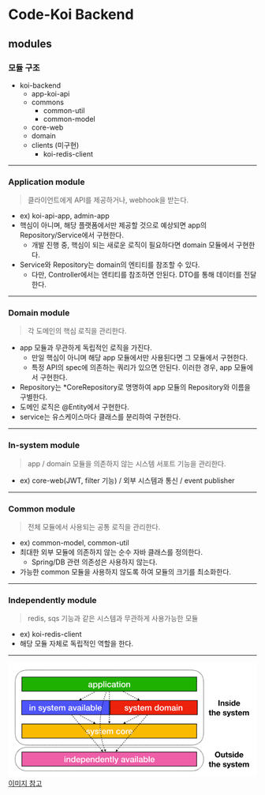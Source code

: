 # Code-Koi Backend

## modules

### 모듈 구조
* koi-backend
  * app-koi-api
  * commons
    * common-util
    * common-model
  * core-web
  * domain
  * clients (미구현)
    * koi-redis-client

---
### Application module
> 클라이언트에게 API를 제공하거나, webhook을 받는다.
* ex) koi-api-app, admin-app
* 핵심이 아니며, 해당 플랫폼에서만 제공할 것으로 예상되면 app의 Repository/Service에서 구현한다.
    * 개발 진행 중, 핵심이 되는 새로운 로직이 필요하다면 domain 모듈에서 구현한다.
* Service와 Repository는 domain의 엔티티를 참조할 수 있다.
    * 다만, Controller에서는 엔티티를 참조하면 안된다. DTO를 통해 데이터를 전달한다.

---
### Domain module
> 각 도메인의 핵심 로직을 관리한다.
* app 모듈과 무관하게 독립적인 로직을 가진다.
  * 만일 핵심이 아니며 해당 app 모듈에서만 사용된다면 그 모듈에서 구현한다.
  * 특정 API의 spec에 의존하는 쿼리가 있으면 안된다. 이러한 경우, app 모듈에서 구현한다.
* Repository는 *CoreRepository로 명명하여 app 모듈의 Repository와 이름을 구별한다.
* 도메인 로직은 @Entity에서 구현한다.
* service는 유스케이스마다 클래스를 분리하여 구현한다.

---
### In-system module
> app / domain 모듈을 의존하지 않는 시스템 서포트 기능을 관리한다.
* ex) core-web(JWT, filter 기능) / 외부 시스템과 통신 / event publisher

---
### Common module
> 전체 모듈에서 사용되는 공통 로직을 관리한다.
* ex) common-model, common-util
* 최대한 외부 모듈에 의존하지 않는 순수 자바 클래스를 정의한다.
  * Spring/DB 관련 의존성은 사용하지 않는다.
* 가능한 common 모듈을 사용하지 않도록 하여 모듈의 크기를 최소화한다.

---
### Independently module
> redis, sqs 기능과 같은 시스템과 무관하게 사용가능한 모듈
* ex) koi-redis-client
* 해당 모듈 자체로 독립적인 역할을 한다.

---
![모듈 이미지](docs/module-tier.png)
[이미지 참고](https://techblog.woowahan.com/2637/)